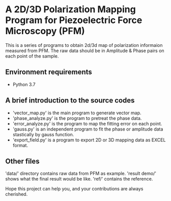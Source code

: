# A 2D/3D Polarization Mapping Program for Piezoelectric Force Microscopy (PFM)
This is a series of programs to obtain 2d/3d map of polarization informaion measured from PFM. The raw data should be in Amplitude & Phase pairs on each point of the sample.
## Environment requirements
+ Python 3.7

## A brief introduction to the source codes
+ 'vector_map.py' is the main program to generate vector map.
+ 'phase_analyze.py' is the program to pretreat the phase data.
+ 'error_analyze.py' is the program to map the fitting error on each point.
+ 'gauss.py' is an independent program to fit the phase or amplitude data stastically by gauss function.
+ 'export_field.py' is a program to export 2D or 3D mapping data as EXCEL format.

## Other files
'data/' directory contains raw data from PFM as example. 'result demo/' shows what the final result would be like. 'ref/' contains the reference.

Hope this project can help you, and your contributions are always cherished.
